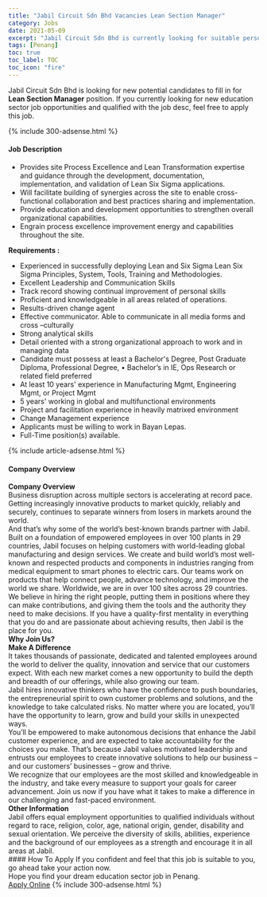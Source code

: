 ```yaml
---
title: "Jabil Circuit Sdn Bhd Vacancies Lean Section Manager" 
category: Jobs 
date: 2021-05-09 
excerpt: "Jabil Circuit Sdn Bhd is currently looking for suitable person to fill in the Lean Section Manager which positioned at Penang" 
tags: [Penang] 
toc: true 
toc_label: TOC 
toc_icon: "fire" 
--- 
```


<p>Jabil Circuit Sdn Bhd is looking for new potential candidates to fill in for <b>Lean Section Manager</b> position. If you currently looking for new education sector job opportunities and qualified with the job desc, feel free to apply this job.
</p>{% include 300-adsense.html %} 
<div><div><h4>Job Description</h4></div><div><div><span><div><ul><li>Provides site Process Excellence and Lean Transformation expertise and guidance through the development, documentation, implementation, and validation of Lean Six Sigma applications.&#160;</li><li>Will facilitate building of synergies across the site to enable cross-functional collaboration and best practices sharing and implementation.</li><li>Provide education and development opportunities to strengthen overall organizational capabilities.</li><li>Engrain process excellence improvement energy and capabilities throughout the site.</li></ul><div><strong>Requirements :</strong></div><ul><li>Experienced in successfully deploying Lean and Six Sigma Lean Six Sigma Principles, System, Tools, Training and Methodologies.</li><li>Excellent Leadership and Communication Skills</li><li>Track record showing continual improvement of personal skills</li><li>Proficient and knowledgeable in all areas related of operations.</li><li>Results-driven change agent</li><li>Effective communicator. Able to communicate in all media forms and cross &#8211;culturally</li><li>Strong analytical skills</li><li>Detail oriented with a strong organizational approach to work and in managing data</li><li>Candidate must possess at least a Bachelor's Degree, Post Graduate Diploma, Professional Degree,&#160;&#8226; Bachelor&#8217;s in IE, Ops Research or related field preferred</li><li>At least 10 years' experience in Manufacturing Mgmt, Engineering Mgmt, or Project Mgmt</li><li>5 years' working in global and multifunctional environments</li><li>Project and facilitation experience in heavily matrixed environment</li><li>Change Management experience</li><li>Applicants must be willing to work in Bayan Lepas.</li><li>Full-Time position(s) available.</li></ul></div></span></div></div></div> 
{% include article-adsense.html %} 
<div><div><h4>Company Overview</h4></div><div><div><span><div><div>
<div>
<div>
<div>
<strong>Company Overview</strong><br>
				Business disruption across multiple sectors is accelerating at record pace. Getting increasingly innovative products to market quickly, reliably and securely, continues to separate winners from losers in markets around the world.<br>
				And that&#8217;s why some of the world&#8217;s best-known brands partner with Jabil.<br>
				Built on a foundation of empowered employees in over 100 plants in 29 countries, Jabil focuses on helping customers with world-leading global manufacturing and design services. We create and build world&#8217;s most well-known and respected products and components in industries ranging from medical equipment to smart phones to electric cars. Our teams work on products that help connect people, advance technology, and improve the world we share. Worldwide, we are in over 100 sites across 29 countries.<br>
				We believe in hiring the right people, putting them in positions where they can make contributions, and giving them the tools and the authority they need to make decisions. If you have a quality-first mentality in everything that you do and are passionate about achieving results, then Jabil is the place for you.&#160;&#160;</div>
<div>
<strong>Why Join Us?<br>
				Make A Difference</strong></div>
<div>
				It takes thousands of passionate, dedicated and talented employees around the world to deliver the quality, innovation and service that our customers expect. With each new market comes a new opportunity to build the depth and breadth of our offerings, while also growing our team.<br>
				Jabil hires innovative thinkers who have the confidence to push boundaries, the entrepreneurial spirit to own customer problems and solutions, and the knowledge to take calculated risks. No matter where you are located, you&#8217;ll have the opportunity to learn, grow and build your skills in unexpected ways.<br>
				You&#8217;ll be empowered to make autonomous decisions that enhance the Jabil customer experience, and are expected to take accountability for the choices you make. That&#8217;s because Jabil values motivated leadership and entrusts our employees to create innovative solutions to help our business &#8211; and our customers&#8217; businesses &#8211; grow and thrive.<br>
				We recognize that our employees are the most skilled and knowledgeable in the industry, and take every measure to support your goals for career advancement. Join us now if you have what it takes to make a difference in our challenging and fast-paced environment.</div>
<strong>Other Information</strong><br>
			Jabil offers equal employment opportunities to qualified individuals without regard to race, religion, color, age, national origin, gender, disability and sexual orientation. We perceive the diversity of skills, abilities, experience and the background of our employees as a strength and encourage it in all areas at Jabil.</div>
</div>
</div></div></span></div></div></div> 
#### How To Apply 
If you confident and feel that this job is suitable to you, go ahead take your action now. <br/> 
Hope you find your dream education sector job in Penang. <br/> 
<a href="https://www.jobstreet.com.my/en/job/lean-section-manager-4545080?jobId=jobstreet-my-job-4545080" class="btn btn--info" target="_blank" rel="nofollow noopenner">Apply Online</a> 
{% include 300-adsense.html %} 